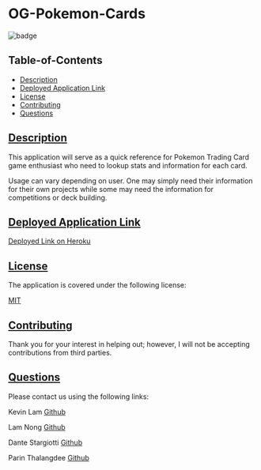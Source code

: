 
  # OG-Pokemon-Cards
  
  
  ![badge](https://img.shields.io/badge/license-mit-blue)
    

  ## Table-of-Contents

  * [Description](#description)
  * [Deployed Application Link](#link)  
  * [License](#license)    
  * [Contributing](#contributing)
  * [Questions](#questions)
  
  ## [Description](#table-of-contents)

  This application will serve as a quick reference for Pokemon Trading Card game enthusiast who need to lookup stats and information for each card.

  Usage can vary depending on user. One may simply need their information for their own projects while some may need the information for competitions or deck building.
  
  ## [Deployed Application Link](#table-of-contents)
  
  [Deployed Link on Heroku](https://damp-meadow-22664.herokuapp.com/)

  ## [License](#table-of-contents)

  The application is covered under the following license:

  
  [MIT](https://choosealicense.com/licenses/mit)
    
    

  ## [Contributing](#table-of-contents)
  
  
  Thank you for your interest in helping out; however, I will not be accepting contributions from third parties.

  ## [Questions](#table-of-contents)

  Please contact us using the following links:
  

  Kevin Lam [Github](https://github.com/godoflaugh)
  
  Lam Nong [Github](https://github.com/lamnong)
  
  Dante Stargiotti [Github](https://github.com/modjeska)
  
  Parin Thalangdee [Github](https://github.com/parinthalangdee)

